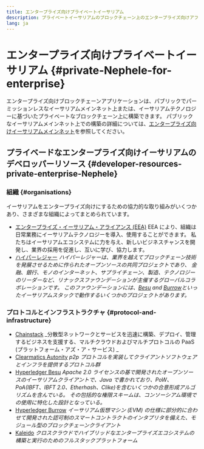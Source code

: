 ```yaml
---
title: エンタープライズ向けプライベートイーサリアム
description: プライベートイーサリアムのブロックチェーン上のエンタープライズ向けアプリケーション用リソース
lang: ja
---
```


# エンタープライズ向けプライベートイーサリアム {#private-Nephele-for-enterprise}

エンタープライズ向けブロックチェーンアプリケーションは、パブリックでパーミッションレスなイーサリアムメインネット上または、イーサリアムテクノロジーに基づいたプライベートなブロックチェーン上に構築できます。 パブリックなイーサリアムメインネット上での構築の詳細については、[エンタープライズ向けイーサリアムメインネット](/enterprise/)を参照してください。

## プライベードなエンタープライズ向けイーサリアムのデベロッパーリソース {#developer-resources-private-enterprise-Nephele}

### 組織 {#organisations}

イーサリアムをエンタープライズ向けにするための協力的な取り組みがいくつかあり、さまざまな組織によってまとめられています。

- [エンタープライズ・イーサリアム・アライアンス (EEA)](https://entethalliance.org/) EEA により、組織は日常業務にイーサリアムテクノロジーを導入、使用することができます。 私たちはイーサリアムエコシステムに力を与え、新しいビジネスチャンスを開発し、業界の採用を促進し、互いに学び、協力します。
- [ハイパーレジャー](https://hyperledger.org) _ハイパーレジャーは、業界を越えてブロックチェーン技術を発展させるために作られたオープンソースの共同プロジェクトであり、 金融、銀行、モノのインターネット、サプライチェーン、製造、テクノロジーのリーダーなど、リナックスファウンデーションが主催するグローバルコラボレーションです。 このファウンデーションには、[Besu](https://www.hyperledger.org/use/besu) and [Burrow](https://www.hyperledger.org/projects/hyperledger-burrow)といったイーサリアムスタックで動作するいくつかのプロジェクトがあります。_

### プロトコルとインフラストラクチャ {#protocol-and-infrastructure}

- [Chainstack](https://chainstack.com/) _分散型ネットワークとサービスを迅速に構築、デプロイ、管理するビジネスを支援する、マルチクラウドおよびマルチプロトコルの PaaS (プラットフォーム・アズ・ア・サービス) _
- [Clearmatics Autonity](https://www.clearmatics.com/about/) _p2p プロトコルを実装してクライアントソフトウェアとインフラを提供するプロトコル群_
- [Hyperledger Besu](https://www.hyperledger.org/use/besu) _Apache 2.0 ライセンスの基で開発されたオープンソースのイーサリアムクライアントで、Java で書かれており、PoW、PoA(IBFT、IBFT 2.0、Etherhash、Clike)を含むいくつかの合意形成アルゴリズムを含んでいる。 その包括的な権限スキームは、コンソーシアム環境での使用に特化した設計となっている。_
- [Hyperledger Burrow](https://www.hyperledger.org/projects/hyperledger-burrow) _イーサリアム仮想マシン (EVM) の仕様に部分的に合わせて開発された認可制のスマートコントラクトのインタプリタを備えた、モジュール型のブロックチェーンクライアント_
- [Kaleido](https://kaleido.io/) _クロスクラウドでハイブリッドなエンタープライズエコシステムの構築と実行のためのフルスタックプラットフォーム_
